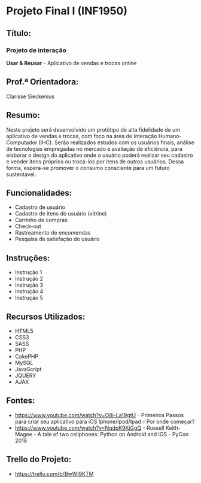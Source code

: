 # Projeto Final I (INF1950)
## Título: 
### Projeto de interação
**Usar & Reusar** - Aplicativo de vendas e trocas online

## Prof.ª Orientadora:
Clarisse Sieckenius

## Resumo:
Neste projeto será desenvolvido um protótipo de alta fidelidade de um aplicativo de vendas e trocas, com foco na área de Interação Humano-Computador (IHC). Serão realizados estudos com os usuários finais, análise de tecnologias empregadas no mercado e avaliação de eficiência, para elaborar o design do aplicativo onde o usuário poderá realizar seu cadastro e vender itens próprios ou trocá-los por itens de outros usuários. Dessa forma, espera-se promover o consumo consciente para um futuro sustentável.

## Funcionalidades:
- Cadastro de usuário
- Cadastro de itens do usuário (vitrine)
- Carrinho de compras
- Check-out
- Rastreamento de encomendas
- Pesquisa de satisfação do usuário

## Instruções:
- Instrução 1
- Instrução 2
- Instrução 3
- Instrução 4
- Instrução 5

## Recursos Utilizados:
- HTML5
- CSS3
- SASS
- PHP
- CakePHP
- MySQL
- JavaScript
- JQUERY
- AJAX

## Fontes:
- https://www.youtube.com/watch?v=O8i-La19gtU - Primeiros Passos para criar seu aplicativo para iOS Iphone/Ipod/Ipad - Por onde começar?
- https://www.youtube.com/watch?v=NqdpK9KjGgQ - Russell Keith-Magee - A tale of two cellphones: Python on Android and iOS - PyCon 2016

## Trello do Projeto:

- https://trello.com/b/BwWI9KTM
